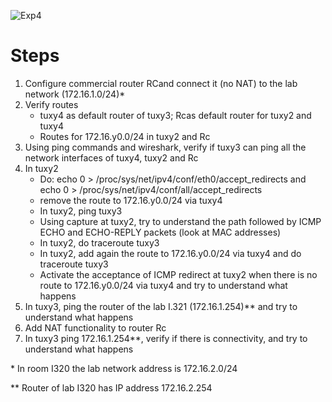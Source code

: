 ![Exp4](./imgs/exp4.png)

# Steps
1. Configure commercial router RCand connect it (no NAT) to the  lab network  (172.16.1.0/24)&ast;
2. Verify routes
    - tuxy4 as default router of tuxy3; Rcas default router for tuxy2 and tuxy4
    - Routes for 172.16.y0.0/24 in tuxy2 and Rc
3. Using ping commands and wireshark, verify if tuxy3 can ping all the network interfaces of tuxy4, tuxy2 and Rc
4. In  tuxy2
    - Do:  echo 0 > /proc/sys/net/ipv4/conf/eth0/accept_redirects and  echo 0 > /proc/sys/net/ipv4/conf/all/accept_redirects
    - remove the route to 172.16.y0.0/24 via tuxy4
    - In tuxy2, ping  tuxy3
    - Using capture at tuxy2, try to understand the path followed by ICMP ECHO and  ECHO-REPLY packets  (look at MAC addresses)
    - In tuxy2, do traceroute tuxy3
    - In tuxy2, add again the route to 172.16.y0.0/24 via tuxy4 and  do  traceroute tuxy3
    - Activate the acceptance of  ICMP redirect at tuxy2 when there is no route to 172.16.y0.0/24 via tuxy4 and try to understand  what happens
5. In tuxy3, ping the router of the lab I.321 (172.16.1.254)** and try to understand what  happens
6. Add NAT functionality to router Rc
7. In tuxy3 ping 172.16.1.254&ast;&ast;, verify if there is connectivity, and try to understand what happens
   
&ast; In room I320 the lab network address is 172.16.2.0/24

&ast;&ast; Router of  lab I320 has IP address 172.16.2.254

